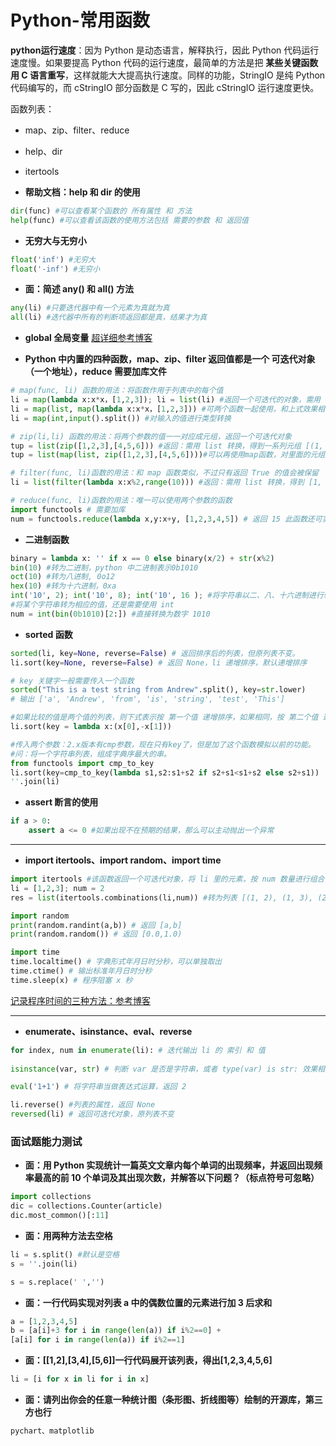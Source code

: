# Python-常用函数

**python运行速度**：因为 Python 是动态语言，解释执行，因此 Python 代码运行速度慢。如果要提高 Python 代码的运行速度，最简单的方法是把 **某些关键函数用 C 语言重写**，这样就能大大提高执行速度。同样的功能，StringIO 是纯 Python 代码编写的，而 cStringIO 部分函数是 C 写的，因此 cStringIO 运行速度更快。

函数列表：

* map、zip、filter、reduce

* help、dir

* itertools

  

* **帮助文档：help 和 dir 的使用**
```python
dir(func) #可以查看某个函数的 所有属性 和 方法
help(func) #可以查看该函数的使用方法包括 需要的参数 和 返回值
```



* **无穷大与无穷小**

```python
float('inf') #无穷大
float('-inf') #无穷小
```



* **面：简述 any() 和 all() 方法**

```Python
any(li) #只要迭代器中有一个元素为真就为真
all(li) #迭代器中所有的判断项返回都是真，结果才为真
```





* **global 全局变量** [超详细参考博客](https://blog.csdn.net/qw_sunny/article/details/80972357)



* **Python 中内置的四种函数，map、zip、filter 返回值都是一个 可迭代对象（一个地址），reduce 需要加库文件**

```python
# map(func, li) 函数的用法：将函数作用于列表中的每个值
li = map(lambda x:x*x，[1,2,3]); li = list(li) #返回一个可迭代的对象，需用 list 转换 [1,4,9]
li = map(list, map(lambda x:x*x，[1,2,3])) #可两个函数一起使用，和上式效果相同
li = map(int,input().split()) #对输入的值进行类型转换

# zip(li,li) 函数的用法：将两个参数的值一一对应成元组，返回一个可迭代对象
tup = list(zip([1,2,3],[4,5,6])) #返回：需用 list 转换，得到一系列元组 [(1, 4), (2, 5), (3, 6)]
tup = list(map(list, zip([1,2,3],[4,5,6])))#可以再使用map函数，对里面的元组进行转换

# filter(func, li)函数的用法：和 map 函数类似，不过只有返回 True 的值会被保留
li = list(filter(lambda x:x%2,range(10))) #返回：需用 list 转换，得到 [1, 3, 5, 7, 9]

# reduce(func, li)函数的用法：唯一可以使用两个参数的函数
import functools # 需要加库
num = functools.reduce(lambda x,y:x+y, [1,2,3,4,5]) # 返回 15 此函数还可实现阶乘！

```



* **二进制函数**

```python
binary = lambda x: '' if x == 0 else binary(x/2) + str(x%2)
bin(10) #转为二进制，python 中二进制表示0b1010
oct(10) #转为八进制, 0o12
hex(10) #转为十六进制，0xa
int('10', 2); int('10', 8); int('10', 16 ); #将字符串以二、八、十六进制进行转换，返回 2，8，16
#将某个字符串转为相应的值，还是需要使用 int
num = int(bin(0b1010)[2:]) #直接转换为数字 1010
```



* **sorted 函数**

```python
sorted(li, key=None, reverse=False) # 返回排序后的列表，但原列表不变。
li.sort(key=None, reverse=False) # 返回 None，li 递增排序，默认递增排序

# key 关键字一般需要传入一个函数
sorted("This is a test string from Andrew".split(), key=str.lower)
# 输出 ['a', 'Andrew', 'from', 'is', 'string', 'test', 'This']

#如果比较的值是两个值的列表，则下式表示按 第一个值 递增排序，如果相同，按 第二个值 递减排序
li.sort(key = lambda x:(x[0],-x[1])) 

#传入两个参数：2.x版本有cmp参数，现在只有key了，但是加了这个函数模拟以前的功能。
#问：将一个字符串列表，组成字典序最大的串。
from functools import cmp_to_key
li.sort(key=cmp_to_key(lambda s1,s2:s1+s2 if s2+s1<s1+s2 else s2+s1))
''.join(li)
```


* **assert 断言的使用**

```python
if a > 0:
    assert a <= 0 #如果出现不在预期的结果，那么可以主动抛出一个异常
```



****

* **import itertools、import random、import time**

```python
import itertools #该函数返回一个可迭代对象，将 li 里的元素，按 num 数量进行组合，每个组合以元组存储
li = [1,2,3]; num = 2
res = list(itertools.combinations(li,num)) #转为列表 [(1, 2), (1, 3), (2, 3)]

import random
print(random.randint(a,b)) # 返回 [a,b]
print(random.random()) # 返回 [0.0,1.0)

import time
time.localtime() # 字典形式年月日时分秒，可以单独取出
time.ctime() # 输出标准年月日时分秒
time.sleep(x) # 程序阻塞 x 秒
```
[记录程序时间的三种方法：参考博客](https://www.jb51.net/article/118699.htm)

****


* **enumerate、isinstance、eval、reverse**
```python
for index, num in enumerate(li): # 迭代输出 li 的 索引 和 值
    
isinstance(var, str) # 判断 var 是否是字符串，或者 type(var) is str: 效果相同

eval('1+1') # 将字符串当做表达式运算，返回 2

li.reverse() #列表的属性，返回 None
reversed(li) # 返回可迭代对象，原列表不变


```

### 面试题能力测试
* **面：用 Python 实现统计一篇英文文章内每个单词的出现频率，并返回出现频率最高的前 10 个单词及其出现次数，并解答以下问题？（标点符号可忽略）**
```python
import collections
dic = collections.Counter(article)
dic.most_common()[:11] 
```
* **面：用两种方法去空格**
```python
li = s.split() #默认是空格
s = ''.join(li)

s = s.replace(' ','')
```

* **面：一行代码实现对列表 a 中的偶数位置的元素进行加 3 后求和**
```python
a = [1,2,3,4,5]
b = [a[i]+3 for i in range(len(a)) if i%2==0] + 
[a[i] for i in range(len(a)) if i%2==1]
```

* **面：[[1,2],[3,4],[5,6]]一行代码展开该列表，得出[1,2,3,4,5,6]**
```python
li = [i for x in li for i in x]
```

* **面：请列出你会的任意一种统计图（条形图、折线图等）绘制的开源库，第三方也行**
```python
pychart、matplotlib
```